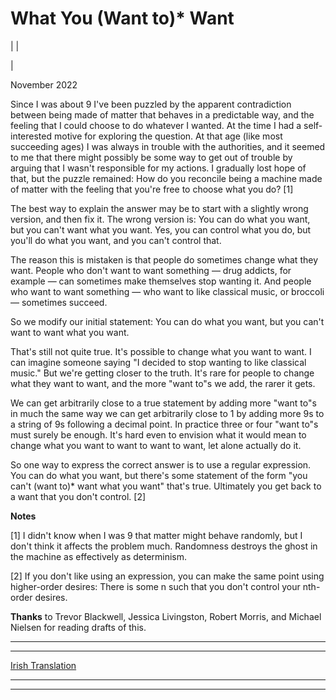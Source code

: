 # What You (Want to)* Want

| | [](index.html)  
  
|   
  
November 2022  
  
Since I was about 9 I've been puzzled by the apparent contradiction between being made of matter that behaves in a predictable way, and the feeling that I could choose to do whatever I wanted. At the time I had a self-interested motive for exploring the question. At that age (like most succeeding ages) I was always in trouble with the authorities, and it seemed to me that there might possibly be some way to get out of trouble by arguing that I wasn't responsible for my actions. I gradually lost hope of that, but the puzzle remained: How do you reconcile being a machine made of matter with the feeling that you're free to choose what you do? [1]  
  
The best way to explain the answer may be to start with a slightly wrong version, and then fix it. The wrong version is: You can do what you want, but you can't want what you want. Yes, you can control what you do, but you'll do what you want, and you can't control that.  
  
The reason this is mistaken is that people do sometimes change what they want. People who don't want to want something — drug addicts, for example — can sometimes make themselves stop wanting it. And people who want to want something — who want to like classical music, or broccoli — sometimes succeed.  
  
So we modify our initial statement: You can do what you want, but you can't want to want what you want.  
  
That's still not quite true. It's possible to change what you want to want. I can imagine someone saying "I decided to stop wanting to like classical music." But we're getting closer to the truth. It's rare for people to change what they want to want, and the more "want to"s we add, the rarer it gets.  
  
We can get arbitrarily close to a true statement by adding more "want to"s in much the same way we can get arbitrarily close to 1 by adding more 9s to a string of 9s following a decimal point. In practice three or four "want to"s must surely be enough. It's hard even to envision what it would mean to change what you want to want to want to want, let alone actually do it.  
  
So one way to express the correct answer is to use a regular expression. You can do what you want, but there's some statement of the form "you can't (want to)* want what you want" that's true. Ultimately you get back to a want that you don't control. [2]  
  
  
  
  
  
  
  
  
  
  
  
**Notes**  
  
[1] I didn't know when I was 9 that matter might behave randomly, but I don't think it affects the problem much. Randomness destroys the ghost in the machine as effectively as determinism.  
  
[2] If you don't like using an expression, you can make the same point using higher-order desires: There is some n such that you don't control your nth-order desires.  
  
  
  
**Thanks** to Trevor Blackwell, Jessica Livingston, Robert Morris, and Michael Nielsen for reading drafts of this.  
  
  
---  
  
  
---  
[Irish Translation](https://oisinthomasmorrin.com/2022/11/28/na-rudai-ata-fonn-ort-fonn-a-bheith-ort-a-dheanamh/)  
  
  
  
  

* * *  
  
---
